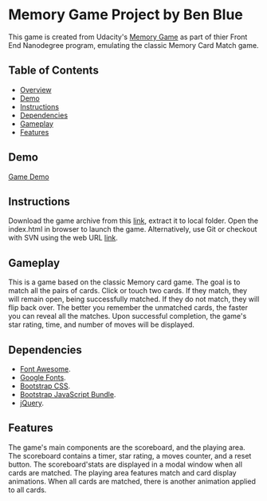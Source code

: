 # Memory Game Project by Ben Blue

This game is created from Udacity's [Memory Game](https://github.com/udacity/fend-project-memory-game) as part of thier Front End Nanodegree program, emulating the classic Memory Card Match game.

## Table of Contents

* [Overview](#overview)
* [Demo](#demo)
* [Instructions](#instructions)
* [Dependencies](#dependencies)
* [Gameplay](#gameplay)
* [Features](#features)


## Demo
[Game Demo](http://iben.blue/memory-match-game/)

## Instructions

Download the game archive from this [link](https://github.com/Bluedimensional/Memory-Game/), extract it to local folder. Open the index.html in browser to launch the game. Alternatively, use Git or checkout with SVN using the web URL [link](https://github.com/Bluedimensional/Memory-Game.git).

## Gameplay

This is a game based on the classic Memory card game. The goal is to match all the pairs of cards. Click or touch two cards. If they match, they will remain open, being successfully matched. If they do not match, they will flip back over. The better you remember the unmatched cards, the faster you can reveal all the matches. Upon successful completion, the game's star rating, time, and number of moves will be displayed.

## Dependencies

* [Font Awesome](https://maxcdn.bootstrapcdn.com/font-awesome/4.6.1/css/font-awesome.min.css).
* [Google Fonts](https://fonts.googleapis.com/css?family=Coda).
* [Bootstrap CSS](https://stackpath.bootstrapcdn.com/bootstrap/4.1.2/css/bootstrap.min.css).
* [Bootstrap JavaScript Bundle](https://stackpath.bootstrapcdn.com/bootstrap/4.1.2/js/bootstrap.bundle.min.js).
* [jQuery](https://code.jquery.com/jquery-3.3.1.slim.min.js).



## Features

The game's main components are the scoreboard, and the playing area. The scoreboard contains a timer, star rating, a moves counter, and a reset button. The scoreboard'stats are displayed in a modal window when all cards are matched. The playing area features match and card display animations. When all cards are matched, there is another animation applied to all cards.